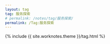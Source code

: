 ```yaml
---
layout: tag
tag: 服务探索
# permalink: /notes/tag/服务探索/
permalink: /Tag:服务探索
---
```

{% include {{ site.worknotes.theme }}/tag.html %}